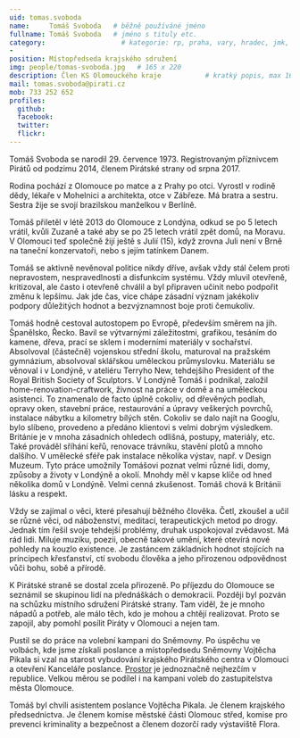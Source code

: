 ```yaml
---
uid: tomas.svoboda
name:     Tomáš Svoboda   # běžně používáné jméno
fullname: Tomáš Svoboda   # jméno s tituly etc.
category:                   # kategorie: rp, praha, vary, hradec, jmk, senat
- 
position: Místopředseda krajského sdružení
img: people/tomas-svoboda.jpg   # 165 x 220
description: Člen KS Olomouckého kraje           # kratký popis, max 160 znaků
mail: tomas.svoboda@pirati.cz
mob: 733 252 652
profiles:
  github:                 
  facebook:
  twitter:      
  flickr:          
---
```

Tomáš Svoboda se narodil 29. července 1973. Registrovaným příznivcem Pirátů od podzimu 2014, členem Pirátské strany od srpna 2017.

Rodina pochází z Olomouce po matce a z Prahy po otci. Vyrostl v rodině dědy, lékaře v Mohelnici a  architekta, otce v Zábřeze. Má bratra a sestru. Sestra žije se svojí brazilskou manželkou v Berlíně. 

Tomáš přiletěl v létě 2013 do Olomouce z Londýna, odkud se po 5 letech vrátil, kvůli Zuzaně a také aby se po 25 letech vrátil zpět domů, na Moravu. V Olomouci teď společně žijí ještě s Julií (15), když zrovna Juli není v Brně na taneční konzervatoři, nebo s jejím tatínkem Danem.

Tomáš se aktivně nevěnoval politice nikdy dříve, avšak vždy stál čelem proti nepravostem, nespravedlnosti a disfunkcím systému. Vždy mluvil otevřeně, kritizoval, ale často i otevřeně chválil a byl připraven učinit nebo podpořit změnu k lepšímu. Jak jde čas, více chápe zásadní význam jakékoliv podpory důležitých hodnot a bezvýznamnost boje proti čemukoliv. 

Tomáš hodně cestoval autostopem po Evropě, především směrem na jih. Španělsko, Řecko. Bavil se výtvarnými záležitostmi, grafikou, tesáním do kamene, dřeva, prací se sklem i moderními materiály v sochařství. Absolvoval (částečně) vojenskou střední školu, maturoval na pražském gymnázium, absolvoval sklářskou uměleckou průmyslovku. Materiálu se věnoval i v Londýně, v ateliéru Terryho New, tehdejšího President of the Royal British Society of Sculptors. V Londýně Tomáš i podnikal, založil home-renovation-craftwork, živnost na práce v domě a na uměleckou asistenci. To znamenalo de facto úplně cokoliv, od dřevěných podlah, opravy oken, stavební práce, restaurování a úpravy veškerých povrchů, instalace nábytku a kilometry bílých stěn. Cokoliv se dalo najít na Googlu, bylo slíbeno, provedeno a předáno klientovi s velmi dobrým výsledkem. Británie je v mnoha zásadních ohledech odlišná, postupy, materiály, etc. Také prováděl sříhání keřů, renovace trávníku, stavění plotů a mnoho dalšího. V umělecké sféře pak instalace několika výstav, např. v Design Muzeum. Tyto práce umožnily Tomášovi poznat velmi různé lidi, domy, způsoby a životy v Londýně a okolí. Mnohdy měl v kapse klíče od hned několika domů v Londýně. Velmi cenná zkušenost. Tomáš chová k Británii lásku a respekt. 

Vždy se zajímal o věci, které přesahují běžného člověka. Četl, zkoušel a učil se různé věci, od náboženství, meditací, terapeutických metod po drogy. Jednak tím řešil svoje tehdejší problémy, druhak uspokojoval zvědavost. Má rád lidi. Miluje muziku, poezii, obecně takové umění, které otevírá nové pohledy na kouzlo existence. Je zastáncem základních hodnot stojících na principech křesťanství, ctí svobodu člověka a jeho přirozenou odpovědnost vůči bohu, sobě a přírodě. 

K Pirátské straně se dostal zcela přirozeně. Po příjezdu do Olomouce se seznámil se skupinou lidí na přednáškách o demokracii. Později byl pozván na schůzku místního sdružení Pirátské strany. Tam viděl, že je mnoho nápadů a potřeb, ale málo těch, kdo je mohou a chtějí realizovat. Proto se zapojil, aby pomohl posílit Piráty v Olomouci a nejen tam. 

Pustil se do práce na volební kampani do Sněmovny. Po úspěchu ve volbách, kde jsme získali poslance a místopředsedu Sněmovny Vojtěcha Pikala si vzal na starost vybudování krajského Pirátského centra v Olomouci a otevření Kanceláře poslance. [Prostor](http://masparti.com/picolo-piratske-centrum-olomouc) je jednoznačně nejhezčím v republice. Velkou měrou se podílel i na kampani voleb do zastupitelstva města Olomouce.

Tomáš byl chvíli asistentem poslance Vojtěcha Pikala. Je členem krajského předsednictva. Je členem komise městské části Olomouc střed, komise pro prevenci kriminality a bezpečnost a členem dozorčí rady výstaviště Flora.


